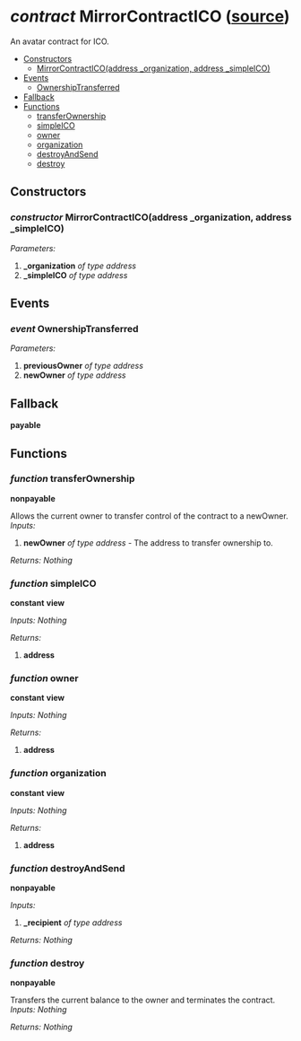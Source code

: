 # *contract* MirrorContractICO ([source](https://github.com/daostack/daostack/tree/master/./contracts/universalSchemes/SimpleICO.sol))
An avatar contract for ICO.

- [Constructors](#constructors)
    - [MirrorContractICO(address _organization, address _simpleICO)](#constructor-mirrorcontracticoaddress-_organization-address-_simpleico)
- [Events](#events)
    - [OwnershipTransferred](#event-ownershiptransferred)
- [Fallback](#fallback)
- [Functions](#functions)
    - [transferOwnership](#function-transferownership)
    - [simpleICO](#function-simpleico)
    - [owner](#function-owner)
    - [organization](#function-organization)
    - [destroyAndSend](#function-destroyandsend)
    - [destroy](#function-destroy)
## Constructors
### *constructor* MirrorContractICO(address _organization, address _simpleICO)
*Parameters:*
1. **_organization** *of type address*
2. **_simpleICO** *of type address*

## Events
### *event* OwnershipTransferred
*Parameters:*
1. **previousOwner** *of type address*
2. **newOwner** *of type address*

## Fallback
**payable**

## Functions
### *function* transferOwnership
**nonpayable**

Allows the current owner to transfer control of the contract to a newOwner.
*Inputs:*
1. **newOwner** *of type address* - The address to transfer ownership to.

*Returns:*
*Nothing*

### *function* simpleICO
**constant**
**view**

*Inputs:*
*Nothing*

*Returns:*
1. **address**

### *function* owner
**constant**
**view**

*Inputs:*
*Nothing*

*Returns:*
1. **address**

### *function* organization
**constant**
**view**

*Inputs:*
*Nothing*

*Returns:*
1. **address**

### *function* destroyAndSend
**nonpayable**

*Inputs:*
1. **_recipient** *of type address*

*Returns:*
*Nothing*

### *function* destroy
**nonpayable**

Transfers the current balance to the owner and terminates the contract.
*Inputs:*
*Nothing*

*Returns:*
*Nothing*

